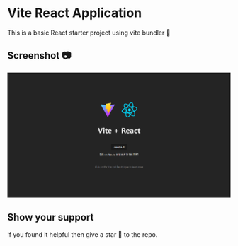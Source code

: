 # Vite React Application
This is a basic React starter project using vite bundler 🌟

## Screenshot 📷

![Screenshot](images/screenshot.png)

## Show your support

if you found it helpful then give a star 🌟 to the repo.